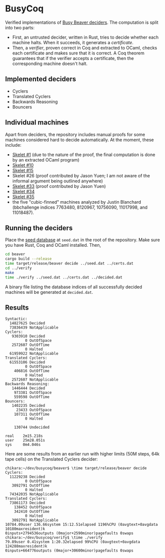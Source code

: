# BusyCoq

Verified implementations of [Busy Beaver deciders][decider]. The computation
is split into two parts:

 - First, an untrusted decider, written in Rust, tries to decide whether
   each machine halts. When it succeeds, it generates a *certificate*.
 - Then, a *verifier*, proven correct in Coq and extracted to OCaml,
   checks each certificate and makes sure that it is correct.
   A Coq theorem guarantees that if the verifier accepts a certificate, then
   the corresponding machine doesn't halt.

[decider]: https://bbchallenge.org/method#deciders

## Implemented deciders

 - Cyclers
 - Translated Cyclers
 - Backwards Reasoning
 - Bouncers

## Individual machines

Apart from deciders, the repository includes manual proofs for some machines
considered hard to decide automatically. At the moment, these include:

 - [Skelet #1](https://www.sligocki.com/2023/03/13/skelet-1-infinite.html)
    (due to the nature of the proof, the final computation is done by an
    extracted OCaml program)
 - [Skelet #10](https://www.sligocki.com/2023/03/14/skelet-10.html)
 - [Skelet #15](https://www.sligocki.com/2023/02/05/shift-overflow.html)
 - Skelet #26 (proof contributed by Jason Yuen; I am not aware of
   the informal argument being outlined anywhere)
 - [Skelet #33](https://discuss.bbchallenge.org/t/skelet-33-doesnt-halt-coq-proof/180)
   (proof contributed by Jason Yuen)
 - [Skelet #34](https://www.sligocki.com/2023/02/02/skelet-34.html)
 - [Skelet #35](https://www.sligocki.com/2023/02/05/shift-overflow.html)
 - the five "cubic-finned" machines analyzed by Justin Blanchard
   (bbchallenge indices 7763480, 8120967, 10756090, 11017998, and 11018487).

## Running the deciders

Place the [seed database][seed] at `seed.dat` in the root of the repository.
Make sure you have Rust, Coq and OCaml installed. Then,

```bash
cd beaver
cargo build --release
time target/release/beaver decide ../seed.dat ../certs.dat
cd ../verify
make
time ./verify ../seed.dat ../certs.dat ../decided.dat
```

A binary file listing the database indices of all successfully decided machines
will be generated at `decided.dat`.

[seed]: https://bbchallenge.org/method#download

## Results

```
Syntactic:
  14827625 Decided
  73836439 NotApplicable
Cyclers:
   9303910 Decided
         0 OutOfSpace
   2572607 OutOfTime
         0 Halted
  61959922 NotApplicable
Translated Cyclers:
  61553106 Decided
         0 OutOfSpace
    406816 OutOfTime
         0 Halted
   2572607 NotApplicable
Backwards Reasoning:
   1446444 Decided
    973381 OutOfSpace
    559598 OutOfTime
Bouncers:
   1402235 Decided
     23433 OutOfSpace
    107311 OutOfTime
         0 Halted

    130744 Undecided

real    2m15.218s
user    25m28.051s
sys     0m4.046s
```

Here are some results from an earlier run with higher limits (50M steps,
64k tape cells) on the Translated Cyclers decider:

```
chikara:~/dev/busycoq/beaver$ \time target/release/beaver decide
Cyclers:
  11229238 Decided
         0 OutOfSpace
   3092791 OutOfTime
         0 Halted
  74342035 NotApplicable
Translated Cyclers:
  73861173 Decided
    138452 OutOfSpace
    342410 OutOfTime
         0 Halted
   3092791 NotApplicable
10784.09user 136.66system 15:12.51elapsed 1196%CPU (0avgtext+0avgdata 10180maxresident)k
0inputs+2794536outputs (0major+2590minor)pagefaults 0swaps
chikara:~/dev/busycoq/verify$ \time ./verify
79.89user 0.41system 1:20.32elapsed 99%CPU (0avgtext+0avgdata 124288maxresident)k
0inputs+664776outputs (0major+30600minor)pagefaults 0swaps
```
